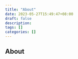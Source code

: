 ```yaml
---
title: "About"
date: 2023-05-27T15:49:47+08:00
draft: false
description: 
tags: []
categories: []
---
```


## About
